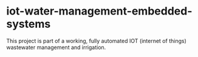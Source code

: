# iot-water-management-embedded-systems
This project is part of a working, fully automated IOT (internet of things) wastewater management and irrigation. 

